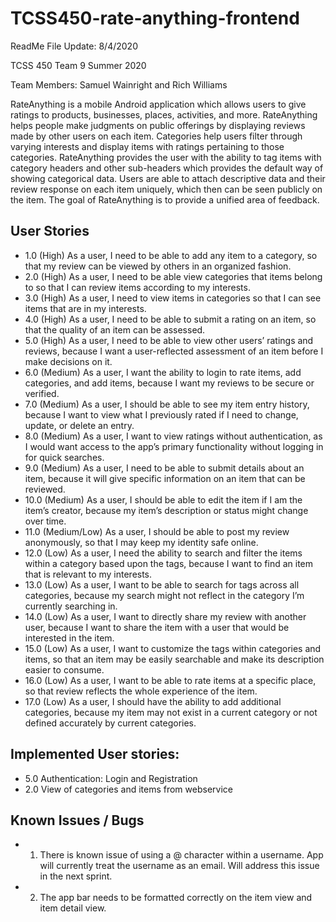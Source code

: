 # TCSS450-rate-anything-frontend
ReadMe File Update: 8/4/2020

TCSS 450 Team 9 
Summer 2020

Team Members: Samuel Wainright and Rich Williams

RateAnything is a mobile Android application which allows users to give ratings to products, businesses, places, activities, and more. RateAnything helps people make judgments on public offerings by displaying reviews made by other users on each item. Categories help users filter through varying interests and display items with ratings pertaining to those categories. RateAnything provides the user with the ability to tag items with category headers and other sub-headers which provides the default way of showing categorical data. Users are able to attach descriptive data and their review response on each item uniquely, which then can be seen publicly on the item. The goal of RateAnything is to provide a unified area of feedback.

## User Stories

- 1.0 (High) As a user, I need to be able to add any item to a category, so that my review can be viewed by others in an organized fashion.
- 2.0 (High) As a user, I need to be able view categories that items belong to so that I can review items according to my interests.
- 3.0 (High) As a user, I need to view items in categories so that I can see items that are in my interests.
- 4.0 (High) As a user, I need to be able to submit a rating on an item, so that the quality of an item can be assessed.
- 5.0 (High) As a user, I need to be able to view other users’ ratings and reviews, because I want a user-reflected assessment of an item before I make decisions on it.
- 6.0 (Medium) As a user, I want the ability to login to rate items, add categories, and add items, because I want my reviews to be secure or verified.
- 7.0 (Medium) As a user, I should be able to see my item entry history, because I want to view what I previously rated if I need to change, update, or delete an entry.
- 8.0 (Medium) As a user, I want to view ratings without authentication, as I would want access to the app’s primary functionality without logging in for quick searches.
- 9.0 (Medium) As a user, I need to be able to submit details about an item, because it will give specific information on an item that can be reviewed.
- 10.0 (Medium) As a user, I should be able to edit the item if I am the item’s creator, because my item’s description or status might change over time.
- 11.0 (Medium/Low) As a user, I should be able to post my review anonymously, so that I may keep my identity safe online. 
- 12.0 (Low) As a user, I need the ability to search and filter the items within a category based upon the tags, because I want to find an item that is relevant to my interests.
- 13.0 (Low) As a user, I want to be able to search for tags across all categories, because my search might not reflect in the category I’m currently searching in.
- 14.0 (Low) As a user, I want to directly share my review with another user, because I want to share the item with a user that would be interested in the item. 
- 15.0 (Low) As a user, I want to customize the tags within categories and items, so that an item may be easily searchable and make its description easier to consume.
- 16.0 (Low) As a user, I want to be able to rate items at a specific place, so that review reflects the whole experience of the item.
- 17.0 (Low) As a user, I should have the ability to add additional categories, because my item may not exist in a current category or not defined accurately by current categories. 

## Implemented User stories: 
- 5.0 Authentication: Login and Registration
- 2.0 View of categories and items from webservice


## Known Issues / Bugs
- 1. There is known issue of using a @ character within a username. App will currently treat the username as an email. Will address this issue in the next sprint.
- 2. The app bar needs to be formatted correctly on the item view and item detail view.
